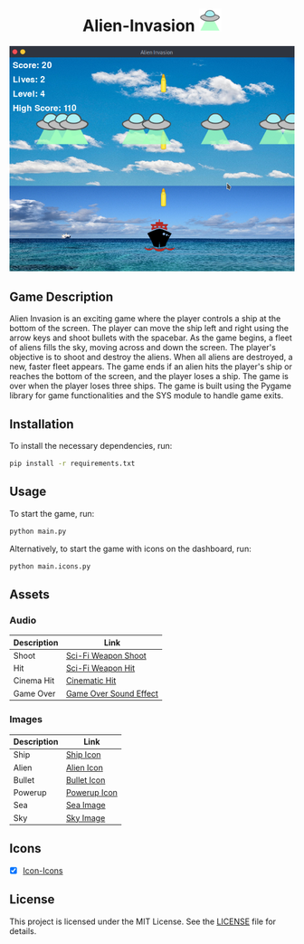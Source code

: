 <h1 align="center">Alien-Invasion <img src="assets/img/alien.png" height="40px"></h1>

<div align="center">

<img src="assets/demo.png" alt="Game screenshot"/>

</div>

## Game Description

Alien Invasion is an exciting game where the player controls a ship at the bottom of the screen. The player can move the ship left and right using the arrow keys and shoot bullets with the spacebar. As the game begins, a fleet of aliens fills the sky, moving across and down the screen. The player's objective is to shoot and destroy the aliens. When all aliens are destroyed, a new, faster fleet appears. The game ends if an alien hits the player's ship or reaches the bottom of the screen, and the player loses a ship. The game is over when the player loses three ships. The game is built using the Pygame library for game functionalities and the SYS module to handle game exits.

## Installation 

To install the necessary dependencies, run:

```sh
pip install -r requirements.txt
```

## Usage

To start the game, run:

```sh
python main.py
```

Alternatively, to start the game with icons on the dashboard, run:

```sh
python main.icons.py
```

## Assets

### Audio

| Description | Link |
|-------------|------|
| Shoot       | [Sci-Fi Weapon Shoot](https://pixabay.com/sound-effects/sci-fi-weapon-shoot-firing-pulse-tm-04-233827/) |
| Hit         | [Sci-Fi Weapon Hit](https://pixabay.com/sound-effects/sci-fi-weapon-shoot-firing-pulse-tm-01-233821/) |
| Cinema Hit  | [Cinematic Hit](https://pixabay.com/sound-effects/cinematic-hit-159487/) |
| Game Over   | [Game Over Sound Effect](https://pixabay.com/sound-effects/game-over-2-sound-effect-230463/) |

### Images

| Description | Link |
|-------------|------|
| Ship        | [Ship Icon](https://icon-icons.com/download/34102/PNG/96/) |
| Alien       | [Alien Icon](https://icon-icons.com/download/60295/PNG/96/) |
| Bullet      | [Bullet Icon](https://www.flaticon.com/free-icon/war_12652069?term=bullet+shot&page=1&position=32&origin=tag&related_id=12652069) |
| Powerup     | [Powerup Icon](https://icon-icons.com/download/54192/PNG/96/) |
| Sea         | [Sea Image](https://pixabay.com/photos/ocean-rangiroa-sea-clouds-water-7335499/) |
| Sky         | [Sky Image](https://pixabay.com/photos/sky-clouds-atmosphere-weather-7158340/) |

## Icons

- [x] [Icon-Icons](https://icon-icons.com)

## License

This project is licensed under the MIT License. See the [LICENSE](LICENSE) file for details.
